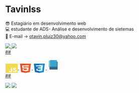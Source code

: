 # Tavinlss
😎 Estagiário em desenvolvimento web <br>
💻 estudante de ADS- Análise e desenvolvimento de sietemas <br>
📩 E-mail -> otavin.pluiz30@yahoo.com

<div>
<a href="github.com/Tavinnlss">
  <img height="180em" src="https://github-readme-stats.vercel.app/api?username=Tavinnlss&show_icons=true&theme=dracula&inclube_all_commints=true&count_private=true"/>
  <img height="180em" src="https://github-readme-stats.vercel.app/api/top-langs/?username=Tavinnlss&layout-compac&langs_count-16&theme=dracula"/>
</div>
##
<div style="display: inline_block"><br>
  <img align="center" alt="tavin-Js" height="30" width="40" src="https://raw.githubusercontent.com/devicons/devicon/master/icons/javascript/javascript-plain.svg">
  <img align="center" alt="tavin-HTML" height="30" width="40" src="https://raw.githubusercontent.com/devicons/devicon/master/icons/html5/html5-original.svg">
  <img align="center" alt="tavin-CSS" height="30" width="40" src="https://raw.githubusercontent.com/devicons/devicon/master/icons/css3/css3-original.svg">
  <svg viewBox="0 0 128 128"
    width="40"
    height="30"
    >
  <path fill="#36697f" d="M23.188.019 114.438 20h9.874v108h-103.5a6.5 6.5 0 0 1-6.5-6.5V94.287L22.996.3Z"></path><path fill="#37a5cc" d="M23.188 0h85.75a6.5 6.5 0 0 1 6.5 6.5V90h-92.25z"></path><path fill="#7dc6dd" d="M23.188 90V0l-19.5 11.75v90z"></path><path fill="#fff" d="M68.53 19c-11.828 0-18.455 6,84-18,81 14,464h11,684c.285-3,135 2,21-5,771 6,413-5,771 3,634 0 5,842 1,639 5,842 4,916v1,71c0 4,133-3,633 5,273-7,196 5.273h-3.848v8.336h3.848c3.563 0 8.978.927 8.978 6.342v1.496c0 4.488-2.85 6.555-7.197 6.555-4.987 0-7,054-2,85-7,41-5,843H49,15c,784 7,34 5,772 14,678 19,737 14,678 10,901 0 18,952-5,914 18,952-13,965v-3,349c0-6,484-5,913-9,833-10,83-10,688 4,917-1,14 8,907-4,773 8,907-8,977v-2,708C85,915 24,13 78,647 19 68,53 19zM41,3 98.865v18.9h4.05v-12.69l3.347 12.69h4.455v-.026l3.16-12.177v12.204h4.481v-18.9h-5.778l.027.053-3.996 7,318 0-5,4 18,9h4,698l1,053-4,13h5,67l1,16 4,13h4,807l-5,697-18,9Zm13,94 0 5,345 8,91-5,967 9,99h5,184l3,7-7,127 3,644 7.128h5.32l-5.968-10.395 5.373-8.505h-4.995l-3.267 6.02H90.9l-3.186-6.02zm-10.808 3.106 1.97 8.154h-3.887Z"></path>
  </svg>
          
</div>
##

<div> 
 
  <a href="https://instagram.com/otaviio_luiiz56" target="_blank"><img src="https://img.shields.io/badge/-Instagram-%23E4405F?style=for-the-badge&logo=instagram&logoColor=white" target="_blank"></a> 
  <a href="http://linkedin.com/in/otavio-luiz-souza-7700b9276" target="_blank"><img src="https://img.shields.io/badge/-LinkedIn-%230077B5?style=for-the-badge&logo=linkedin&logoColor=white" target="_blank"></a> 
  
</div>
